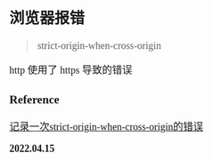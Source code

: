 <font size=4 face='楷体'>

## 浏览器报错

> strict-origin-when-cross-origin

http 使用了 https 导致的错误

### Reference

[记录一次strict-origin-when-cross-origin的错误](https://blog.csdn.net/weixin_43405946/article/details/118221871)

**2022.04.15**
